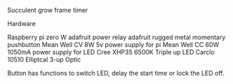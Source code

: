 Succulent grow frame timer 

Hardware

Raspberry pi zero W
adafruit power relay
adafruit rugged metal momentary pushbutton
Mean Well CV 8W 5v power supply for pi
Mean Well CC 60W 1050mA power supply for LED
Cree XHP35 6500K Triple up LED
Carclo 10510 Elliptcal 3-up Optic

Button has functions to switch LED, delay the start time or lock the LED off. 
